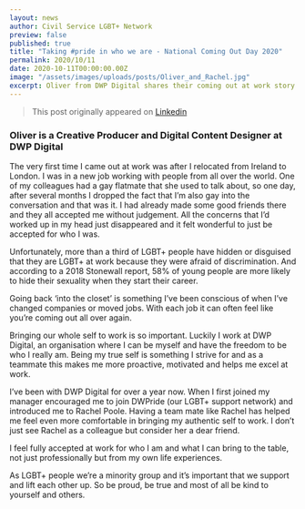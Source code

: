 ```yaml
---
layout: news
author: Civil Service LGBT+ Network
preview: false
published: true
title: "Taking #pride in who we are - National Coming Out Day 2020"
permalink: 2020/10/11
date: 2020-10-11T00:00:00.00Z
image: "/assets/images/uploads/posts/Oliver_and_Rachel.jpg"
excerpt: Oliver from DWP Digital shares their coming out at work story.
---
```


> This post originally appeared on [Linkedin](https://www.linkedin.com/pulse/taking-pride-who-we-oliver-walsh/?trackingId=XmhlmbNVSRe2bwXhP7YhzA%3D%3D)

### Oliver is a Creative Producer and Digital Content Designer at DWP Digital

The very first time I came out at work was after I relocated from Ireland to London. I was in a new job working with people from all over the world. One of my colleagues had a gay flatmate that she used to talk about, so one day, after several months I dropped the fact that I’m also gay into the conversation and that was it. I had already made some good friends there and they all accepted me without judgement. All the concerns that I’d worked up in my head just disappeared and it felt wonderful to just be accepted for who I was.

Unfortunately, more than a third of LGBT+ people have hidden or disguised that they are LGBT+ at work because they were afraid of discrimination. And according to a 2018 Stonewall report, 58% of young people are more likely to hide their sexuality when they start their career.

Going back ‘into the closet’ is something I’ve been conscious of when I’ve changed companies or moved jobs. With each job it can often feel like you’re coming out all over again.

Bringing our whole self to work is so important. Luckily I work at DWP Digital, an organisation where I can be myself and have the freedom to be who I really am. Being my true self is something I strive for and as a teammate this makes me more proactive, motivated and helps me excel at work.

I’ve been with DWP Digital for over a year now. When I first joined my manager encouraged me to join DWPride (our LGBT+ support network) and introduced me to Rachel Poole. Having a team mate like Rachel has helped me feel even more comfortable in bringing my authentic self to work. I don’t just see Rachel as a colleague but consider her a dear friend.

I feel fully accepted at work for who I am and what I can bring to the table, not just professionally but from my own life experiences.

As LGBT+ people we’re a minority group and it’s important that we support and lift each other up. So be proud, be true and most of all be kind to yourself and others.
